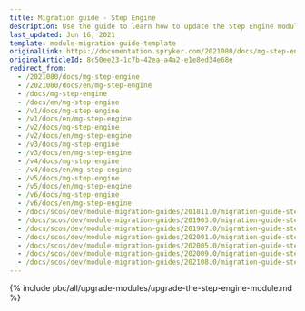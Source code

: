 ```yaml
---
title: Migration guide - Step Engine
description: Use the guide to learn how to update the Step Engine module to a newer version.
last_updated: Jun 16, 2021
template: module-migration-guide-template
originalLink: https://documentation.spryker.com/2021080/docs/mg-step-engine
originalArticleId: 8c50ee23-1c7b-42ea-a4a2-e1e8ed34e68e
redirect_from:
  - /2021080/docs/mg-step-engine
  - /2021080/docs/en/mg-step-engine
  - /docs/mg-step-engine
  - /docs/en/mg-step-engine
  - /v1/docs/mg-step-engine
  - /v1/docs/en/mg-step-engine
  - /v2/docs/mg-step-engine
  - /v2/docs/en/mg-step-engine
  - /v3/docs/mg-step-engine
  - /v3/docs/en/mg-step-engine
  - /v4/docs/mg-step-engine
  - /v4/docs/en/mg-step-engine
  - /v5/docs/mg-step-engine
  - /v5/docs/en/mg-step-engine
  - /v6/docs/mg-step-engine
  - /v6/docs/en/mg-step-engine
  - /docs/scos/dev/module-migration-guides/201811.0/migration-guide-step-engine.html
  - /docs/scos/dev/module-migration-guides/201903.0/migration-guide-step-engine.html
  - /docs/scos/dev/module-migration-guides/201907.0/migration-guide-step-engine.html
  - /docs/scos/dev/module-migration-guides/202001.0/migration-guide-step-engine.html
  - /docs/scos/dev/module-migration-guides/202005.0/migration-guide-step-engine.html
  - /docs/scos/dev/module-migration-guides/202009.0/migration-guide-step-engine.html
  - /docs/scos/dev/module-migration-guides/202108.0/migration-guide-step-engine.html
---
```


{% include pbc/all/upgrade-modules/upgrade-the-step-engine-module.md %} <!-- To edit, see /_includes/pbc/all/upgrade-modules/upgrade-the-step-engine-module.md -->
